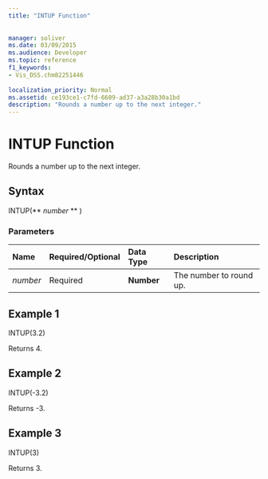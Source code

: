 ```yaml
---
title: "INTUP Function"
 
 
manager: soliver
ms.date: 03/09/2015
ms.audience: Developer
ms.topic: reference
f1_keywords:
- Vis_DSS.chm82251446
 
localization_priority: Normal
ms.assetid: ce193ce1-c7fd-6609-ad37-a3a28b30a1bd
description: "Rounds a number up to the next integer."
---
```


# INTUP Function

Rounds a number up to the next integer.
  
## Syntax

INTUP(** *number* ** ) 
  
### Parameters

|**Name**|**Required/Optional**|**Data Type**|**Description**|
|:-----|:-----|:-----|:-----|
| _number_ <br/> |Required  <br/> |**Number** <br/> |The number to round up.  <br/> |
   
## Example 1

INTUP(3.2)
  
Returns 4.
  
## Example 2

INTUP(-3.2)
  
Returns -3.
  
## Example 3

INTUP(3)
  
Returns 3.
  

